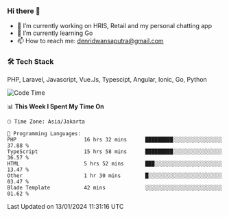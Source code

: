 ### Hi there 👋

- 🔭 I’m currently working on HRIS, Retail and my personal chatting app
- 🌱 I’m currently learning Go
- 📫 How to reach me: denridwansaputra@gmail.com


### 🛠 Tech Stack
PHP, Laravel, Javascript, Vue.Js, Typescipt, Angular, Ionic, Go, Python


<!--START_SECTION:waka-->
![Code Time](http://img.shields.io/badge/Code%20Time-4%2C108%20hrs%2048%20mins-blue)

📊 **This Week I Spent My Time On** 

```text
🕑︎ Time Zone: Asia/Jakarta

💬 Programming Languages: 
PHP                      16 hrs 32 mins      █████████░░░░░░░░░░░░░░░░   37.88 % 
TypeScript               15 hrs 58 mins      █████████░░░░░░░░░░░░░░░░   36.57 % 
HTML                     5 hrs 52 mins       ███░░░░░░░░░░░░░░░░░░░░░░   13.47 % 
Other                    1 hr 30 mins        █░░░░░░░░░░░░░░░░░░░░░░░░   03.47 % 
Blade Template           42 mins             ░░░░░░░░░░░░░░░░░░░░░░░░░   01.62 % 
```


 Last Updated on 13/01/2024 11:31:16 UTC
<!--END_SECTION:waka-->
